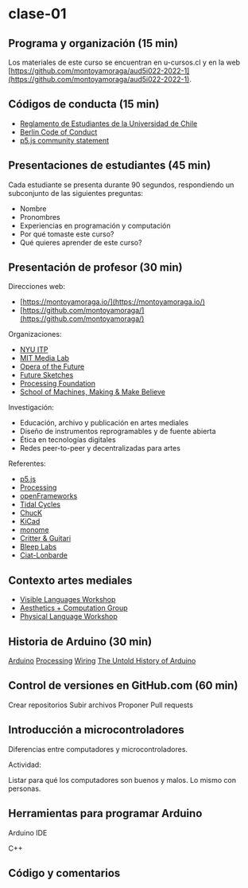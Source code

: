# clase-01

## Programa y organización (15 min)

Los materiales de este curso se encuentran en u-cursos.cl y en la web [https://github.com/montoyamoraga/aud5i022-2022-1](https://github.com/montoyamoraga/aud5i022-2022-1).

## Códigos de conducta (15 min)

* [Reglamento  de Estudiantes de la Universidad de Chile](https://www.uchile.cl/portal/presentacion/senado-universitario/reglamentos/reglamentos-aprobados-o-modificados-por-el-senado-universitario/67177/reglamento-de-estudiantes-de-la-universidad-de-chile)
* [Berlin Code of Conduct](https://berlincodeofconduct.org/es/)
* [p5.js community statement](https://p5js.org/es/community/)

## Presentaciones de estudiantes (45 min)

Cada estudiante se presenta durante 90 segundos, respondiendo un subconjunto de las siguientes preguntas:

* Nombre
* Pronombres
* Experiencias en programación y computación
* Por qué tomaste este curso?
* Qué quieres aprender de este curso?

## Presentación de profesor (30 min)

Direcciones web:
* [https://montoyamoraga.io/](https://montoyamoraga.io/)
* [https://github.com/montoyamoraga/](https://github.com/montoyamoraga/)

Organizaciones:

* [NYU ITP](https://tisch.nyu.edu/itp)
* [MIT Media Lab](https://www.media.mit.edu/)
* [Opera of the Future](https://www.media.mit.edu/groups/opera-of-the-future/)
* [Future Sketches](https://www.media.mit.edu/groups/future-sketches/)
* [Processing Foundation](https://processingfoundation.org/)
* [School of Machines, Making & Make Believe](https://www.schoolofma.org/)

Investigación:

* Educación, archivo y publicación en artes mediales
* Diseño de instrumentos reprogramables y de fuente abierta
* Ética en tecnologías digitales
* Redes peer-to-peer y decentralizadas para artes

Referentes:
* [p5.js](https://p5js.org/)
* [Processing](https://processing.org/)
* [openFrameworks](https://openframeworks.cc/)
* [Tidal Cycles](https://tidalcycles.org/)
* [ChucK](https://chuck.cs.princeton.edu/)
* [KiCad](https://www.kicad.org/)
* [monome](https://monome.org/)
* [Critter & Guitari](https://www.critterandguitari.com/)
* [Bleep Labs](https://bleeplabs.com/)
* [Ciat-Lonbarde](https://www.ciat-lonbarde.net/)

## Contexto artes mediales

* [Visible Languages Workshop](https://act.mit.edu/special-collections/vlw-archive/)
* [Aesthetics + Computation Group](https://acg.media.mit.edu/)
* [Physical Language Workshop](https://plw.media.mit.edu/)

## Historia de Arduino (30 min)

[Arduino](https://www.arduino.cc/)
[Processing](https://processing.org/)
[Wiring](https://wiring.org.co/)
[The Untold History of Arduino](https://arduinohistory.github.io/)

## Control de versiones en GitHub.com (60 min)

Crear repositorios
Subir archivos
Proponer 
Pull requests

## Introducción a microcontroladores

Diferencias entre computadores y microcontroladores.

Actividad: 

Listar para qué los computadores son buenos y malos.
Lo mismo con personas.

## Herramientas para programar Arduino

Arduino IDE

C++

## Código y comentarios

